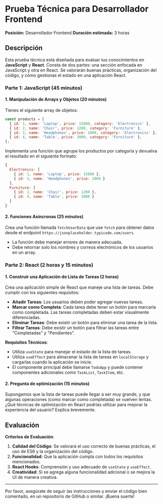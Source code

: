 # Prueba Técnica para Desarrollador Frontend

**Posición:** Desarrollador Frontend 
**Duración estimada:** 3 horas

## Descripción

Esta prueba técnica está diseñada para evaluar tus conocimientos en **JavaScript** y **React**. Consta de dos partes: una sección enfocada en JavaScript y otra en React. Se valorarán buenas prácticas, organización del código, y cómo gestionas el estado en una aplicación React.

### Parte 1: JavaScript (45 minutos)

#### 1. Manipulación de Arrays y Objetos (20 minutos)

Tienes el siguiente array de objetos:

```javascript
const products = [
  { id: 1, name: 'Laptop', price: 15000, category: 'Electronics' },
  { id: 2, name: 'Chair', price: 1200, category: 'Furniture' },
  { id: 3, name: 'Headphones', price: 2000, category: 'Electronics' },
  { id: 4, name: 'Table', price: 3000, category: 'Furniture' },
];
```

Implementa una función que agrupe los productos por categoría y devuelva el resultado en el siguiente formato:

```javascript
{
  Electronics: [
    { id: 1, name: 'Laptop', price: 15000 },
    { id: 3, name: 'Headphones', price: 2000 }
  ],
  Furniture: [
    { id: 2, name: 'Chair', price: 1200 },
    { id: 4, name: 'Table', price: 3000 }
  ]
}
```

#### 2. Funciones Asíncronas (25 minutos)

Crea una función llamada `fetchUserData` que use `fetch` para obtener datos desde el endpoint `https://jsonplaceholder.typicode.com/users`.

- La función debe manejar errores de manera adecuada.
- Debe retornar solo los nombres y correos electrónicos de los usuarios en un array.

### Parte 2: React (2 horas y 15 minutos)

#### 1. Construir una Aplicación de Lista de Tareas (2 horas)

Crea una aplicación simple de React que maneje una lista de tareas. Debe cumplir con los siguientes requisitos:

- **Añadir Tareas**: Los usuarios deben poder agregar nuevas tareas.
- **Marcar como Completa**: Cada tarea debe tener un botón para marcarla como completada. Las tareas completadas deben estar visualmente diferenciadas.
- **Eliminar Tareas**: Debe existir un botón para eliminar una tarea de la lista.
- **Filtrar Tareas**: Debe existir un botón para filtrar las tareas entre "Completadas" y "Pendientes".

**Requisitos Técnicos**:

- Utiliza `useState` para manejar el estado de la lista de tareas.
- Utiliza `useEffect` para almacenar la lista de tareas en `localStorage` y cargarlas cuando la aplicación se inicie.
- El componente principal debe llamarse `TodoApp` y puede contener componentes adicionales como `TaskList`, `TaskItem`, etc.

#### 2. Pregunta de optimización (15 minutos)

Supongamos que la lista de tareas puede llegar a ser muy grande, y que algunas operaciones (como marcar como completada) se vuelven lentas. ¿Qué técnicas de optimización en React podrías utilizar para mejorar la experiencia del usuario? Explica brevemente.

## Evaluación

**Criterios de Evaluación**:

1. **Calidad del Código**: Se valorará el uso correcto de buenas prácticas, el uso de ES6 y la organización del código.
2. **Funcionalidad**: Que la aplicación cumpla con todos los requisitos mencionados.
3. **React Hooks**: Comprensión y uso adecuado de `useState` y `useEffect`.
4. **Creatividad**: Si se agrega alguna funcionalidad adicional o se mejora la UI de manera creativa.

---

Por favor, asegúrate de seguir las instrucciones y enviar el código bien comentado, en un repositorio de GitHub o similar. ¡Buena suerte!
